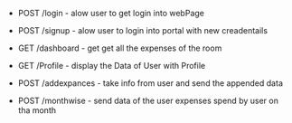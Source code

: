 - POST /login - alow user to get login into webPage
- POST /signup - alow user to login into portal with new creadentails

- GET /dashboard - get get all the expenses of the room
- GET /Profile - display the Data of User with Profile

- POST /addexpances - take info from user and send the appended data
- POST /monthwise - send data of the user expenses spend by user on tha month
